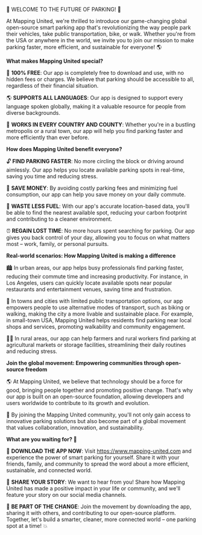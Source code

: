 🚨 WELCOME TO THE FUTURE OF PARKING! 🚨

At Mapping United, we're thrilled to introduce our game-changing global open-source smart parking app that's revolutionizing the way people park their vehicles, take public transportation, bike, or walk. Whether you're from the USA or anywhere in the world, we invite you to join our mission to make parking faster, more efficient, and sustainable for everyone! 🌎

**What makes Mapping United special?**

💯 **100% FREE**: Our app is completely free to download and use, with no hidden fees or charges. We believe that parking should be accessible to all, regardless of their financial situation.

🌎 **SUPPORTS ALL LANGUAGES**: Our app is designed to support every language spoken globally, making it a valuable resource for people from diverse backgrounds.

📍 **WORKS IN EVERY COUNTRY AND COUNTY**: Whether you're in a bustling metropolis or a rural town, our app will help you find parking faster and more efficiently than ever before.

**How does Mapping United benefit everyone?**

🔓 **FIND PARKING FASTER**: No more circling the block or driving around aimlessly. Our app helps you locate available parking spots in real-time, saving you time and reducing stress.

💸 **SAVE MONEY**: By avoiding costly parking fees and minimizing fuel consumption, our app can help you save money on your daily commute.

🌿 **WASTE LESS FUEL**: With our app's accurate location-based data, you'll be able to find the nearest available spot, reducing your carbon footprint and contributing to a cleaner environment.

⏰ **REGAIN LOST TIME**: No more hours spent searching for parking. Our app gives you back control of your day, allowing you to focus on what matters most – work, family, or personal pursuits.

**Real-world scenarios: How Mapping United is making a difference**

🏙️ In urban areas, our app helps busy professionals find parking faster, reducing their commute time and increasing productivity. For instance, in Los Angeles, users can quickly locate available spots near popular restaurants and entertainment venues, saving time and frustration.

🚌 In towns and cities with limited public transportation options, our app empowers people to use alternative modes of transport, such as biking or walking, making the city a more livable and sustainable place. For example, in small-town USA, Mapping United helps residents find parking near local shops and services, promoting walkability and community engagement.

🏃‍♂️ In rural areas, our app can help farmers and rural workers find parking at agricultural markets or storage facilities, streamlining their daily routines and reducing stress.

**Join the global movement: Empowering communities through open-source freedom**

🌎 At Mapping United, we believe that technology should be a force for good, bringing people together and promoting positive change. That's why our app is built on an open-source foundation, allowing developers and users worldwide to contribute to its growth and evolution.

💪 By joining the Mapping United community, you'll not only gain access to innovative parking solutions but also become part of a global movement that values collaboration, innovation, and sustainability.

**What are you waiting for? 🚀**

📲 **DOWNLOAD THE APP NOW**: Visit https://www.mapping-united.com and experience the power of smart parking for yourself. Share it with your friends, family, and community to spread the word about a more efficient, sustainable, and connected world.

💬 **SHARE YOUR STORY**: We want to hear from you! Share how Mapping United has made a positive impact in your life or community, and we'll feature your story on our social media channels.

🌟 **BE PART OF THE CHANGE**: Join the movement by downloading the app, sharing it with others, and contributing to our open-source platform. Together, let's build a smarter, cleaner, more connected world – one parking spot at a time! 💥